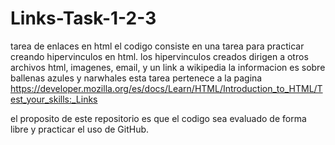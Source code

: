 # Links-Task-1-2-3
tarea de enlaces en html
el codigo consiste en una tarea para practicar creando hipervinculos en html. 
los hipervinculos creados dirigen a otros archivos html, imagenes, email, y un link a wikipedia
la informacion es sobre ballenas azules y narwhales
esta tarea pertenece a la pagina https://developer.mozilla.org/es/docs/Learn/HTML/Introduction_to_HTML/Test_your_skills:_Links

el proposito de este repositorio es que el codigo sea evaluado de forma libre y practicar el uso de GitHub.
